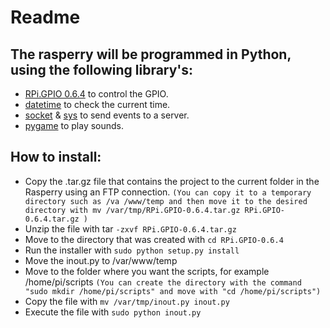# Readme
## The rasperry will be programmed in Python, using the following library's:

  -  [RPi.GPIO 0.6.4](https://pypi.org/project/RPi.GPIO/#files) to control the GPIO.
  - [datetime](https://docs.python.org/2/library/datetime.html) to check the current time.
  - [socket](https://docs.python.org/2/library/socket.html) & [sys](https://docs.python.org/2/library/sys.html) to send events to a server.
  - [pygame](https://www.pygame.org/docs/ref/mixer.html) to play sounds.

## How to install:

  -  Copy the .tar.gz file that contains the project to the current folder in the Rasperry using an FTP connection. ``` (You can copy it to a temporary directory such as /va /www/temp and then move it to the desired directory with mv /var/tmp/RPi.GPIO-0.6.4.tar.gz RPi.GPIO-0.6.4.tar.gz ) ```
  -   Unzip the file with tar ```-zxvf RPi.GPIO-0.6.4.tar.gz```
  -   Move to the directory that was created with ```cd RPi.GPIO-0.6.4```
  -   Run the installer with ```sudo python setup.py install```
  -   Move the inout.py to /var/www/temp
  -    Move to the folder where you want the scripts, for example /home/pi/scripts ```(You can create the directory with the command "sudo mkdir /home/pi/scripts" and move with "cd /home/pi/scripts")```
  -    Copy the file with ```mv /var/tmp/inout.py inout.py```
  -    Execute the file with ```sudo python inout.py```
